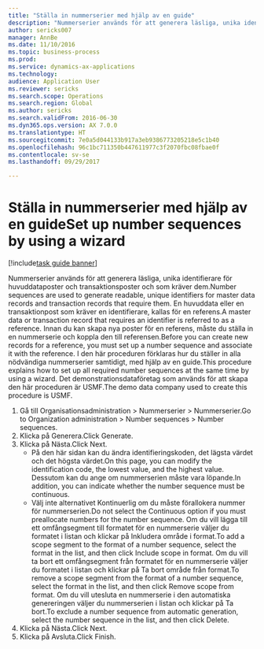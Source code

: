 ```yaml
--- 
title: "Ställa in nummerserier med hjälp av en guide"
description: "Nummerserier används för att generera läsliga, unika identifierare för huvuddataposter och transaktionsposter och som kräver dem."
author: sericks007
manager: AnnBe
ms.date: 11/10/2016
ms.topic: business-process
ms.prod: 
ms.service: dynamics-ax-applications
ms.technology: 
audience: Application User
ms.reviewer: sericks
ms.search.scope: Operations
ms.search.region: Global
ms.author: sericks
ms.search.validFrom: 2016-06-30
ms.dyn365.ops.version: AX 7.0.0
ms.translationtype: HT
ms.sourcegitcommit: 7e0a5d044133b917a3eb9386773205218e5c1b40
ms.openlocfilehash: 96c1bc711350b447611977c3f2070fbc08fbae0f
ms.contentlocale: sv-se
ms.lasthandoff: 09/29/2017

---
```

# <a name="set-up-number-sequences-by-using-a-wizard"></a><span data-ttu-id="5e582-103">Ställa in nummerserier med hjälp av en guide</span><span class="sxs-lookup"><span data-stu-id="5e582-103">Set up number sequences by using a wizard</span></span>

[!include[task guide banner](../../includes/task-guide-banner.md)]

<span data-ttu-id="5e582-104">Nummerserier används för att generera läsliga, unika identifierare för huvuddataposter och transaktionsposter och som kräver dem.</span><span class="sxs-lookup"><span data-stu-id="5e582-104">Number sequences are used to generate readable, unique identifiers for master data records and transaction records that require them.</span></span> <span data-ttu-id="5e582-105">En huvuddata eller en transaktionpost som kräver en identifierare, kallas för en referens.</span><span class="sxs-lookup"><span data-stu-id="5e582-105">A master data or transaction record that requires an identifier is referred to as a reference.</span></span> <span data-ttu-id="5e582-106">Innan du kan skapa nya poster för en referens, måste du ställa in en nummerserie och koppla den till referensen.</span><span class="sxs-lookup"><span data-stu-id="5e582-106">Before you can create new records for a reference, you must set up a number sequence and associate it with the reference.</span></span> <span data-ttu-id="5e582-107">I den här proceduren förklaras hur du ställer in alla nödvändiga nummerserier samtidigt, med hjälp av en guide.</span><span class="sxs-lookup"><span data-stu-id="5e582-107">This procedure explains how to set up all required number sequences at the same time by using a wizard.</span></span> <span data-ttu-id="5e582-108">Det demonstrationsdataföretag som används för att skapa den här proceduren är USMF.</span><span class="sxs-lookup"><span data-stu-id="5e582-108">The demo data company used to create this procedure is USMF.</span></span>

1. <span data-ttu-id="5e582-109">Gå till Organisationsadministration > Nummerserier > Nummerserier.</span><span class="sxs-lookup"><span data-stu-id="5e582-109">Go to Organization administration > Number sequences > Number sequences.</span></span>
2. <span data-ttu-id="5e582-110">Klicka på Generera.</span><span class="sxs-lookup"><span data-stu-id="5e582-110">Click Generate.</span></span>
3. <span data-ttu-id="5e582-111">Klicka på Nästa.</span><span class="sxs-lookup"><span data-stu-id="5e582-111">Click Next.</span></span>
    * <span data-ttu-id="5e582-112">På den här sidan kan du ändra identifieringskoden, det lägsta värdet och det högsta värdet.</span><span class="sxs-lookup"><span data-stu-id="5e582-112">On this page, you can modify the identification code, the lowest value, and the highest value.</span></span> <span data-ttu-id="5e582-113">Dessutom kan du ange om nummerserien måste vara löpande.</span><span class="sxs-lookup"><span data-stu-id="5e582-113">In addition, you can indicate whether the number sequence must be continuous.</span></span>   
    * <span data-ttu-id="5e582-114">Välj inte alternativet Kontinuerlig om du måste förallokera nummer för nummerserien.</span><span class="sxs-lookup"><span data-stu-id="5e582-114">Do not select the Continuous option if you must preallocate numbers for the number sequence.</span></span>     <span data-ttu-id="5e582-115">Om du vill lägga till ett omfångsegment till formatet för en nummerserie väljer du formatet i listan och klickar på Inkludera område i format.</span><span class="sxs-lookup"><span data-stu-id="5e582-115">To add a scope segment to the format of a number sequence, select the format in the list, and then click Include scope in format.</span></span>     <span data-ttu-id="5e582-116">Om du vill ta bort ett omfångsegment från formatet för en nummerserie väljer du formatet i listan och klickar på Ta bort område från format.</span><span class="sxs-lookup"><span data-stu-id="5e582-116">To remove a scope segment from the format of a number sequence, select the format in the list, and then click Remove scope from format.</span></span>     <span data-ttu-id="5e582-117">Om du vill utesluta en nummerserie i den automatiska genereringen väljer du nummerserien i listan och klickar på Ta bort.</span><span class="sxs-lookup"><span data-stu-id="5e582-117">To exclude a number sequence from automatic generation, select the number sequence in the list, and then click Delete.</span></span>  
4. <span data-ttu-id="5e582-118">Klicka på Nästa.</span><span class="sxs-lookup"><span data-stu-id="5e582-118">Click Next.</span></span>
5. <span data-ttu-id="5e582-119">Klicka på Avsluta.</span><span class="sxs-lookup"><span data-stu-id="5e582-119">Click Finish.</span></span>


